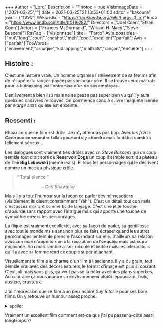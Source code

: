 +++
Author = "Lord"
Description = ""
notoc = true
VisionnageDate = ["2021-03-25",""]
date = 2021-03-25T21:13:53+01:00
editor = "kakoune"
year = ["1996"]
Wikipedia = "https://fr.wikipedia.org/wiki/Fargo_(film)"
Imdb = "https://www.imdb.com/title/tt0116282/"
Directors = ["Joel Coen","Ethan Coen"]
Actors = ["Frances McDormand", "William H. Macy","Steve Buscemi"]
RssTag = ["visionnage"]
title = "Fargo"
Avis_possibles = ["nul","long","court","oneshot","meh","cool","excellent","parfait"]
Avis = ["parfait"] 
TopWords=["enlèvement","arnaque","kidnapping","malfrats","rançon","enquête"]
+++
## Histoire : 
C'est une histoire vraie.
Un homme organise l'enlèvement de sa femme afin de récupérer la rançon payée par son beau-père.
Il se trouve deux malfrats pour le kidnapping via l'entremise d'un de ses employés.

L'enlèvement a bien lieu mais ne se passe pas super bien vu qu'il y aura quelques cadavres retrouvés.
On commence donc à suivre l'enquête menée par *Marge* alors qu'elle est enceinte.

## Ressenti : 
Rhaaa ce que ce film est drôle.
Je m'y attendais pas trop.
Avec *les frêres Coen* aux commandes fallait pourtant s'y attendre mais le début semblait tellement sérieux…

Les dialogues sont vraiment très drôles avec un *Steve Buscemi* qui un coup semble tout droit sorti de **Reservoir Dogs** un coup il semble sorti du plateau de **The Big Lebowski** (même réals).
Et tous les personnages qui le décrivent comme un mec au physique drôle.

> “ Total silence ”
> 
>                     − *Carl Showalter*

Mais il y a tout l'humour sur la façon de parler des minnesotiens (visiblement ils disent constamment "Yah").
C'est un détail tout con mais c'est assez marrant comme tic de langage.
C'est une ptite touche d'absurde sans rapport avec l'intrigue mais qui apporte une touche de sympathie envers les personnages.

La flique est vraiment excellente, avec sa façon de parler, sa gentillesse avec tout le monde mais sans non plus se faire écraser quand les autres personnages tentent de prendre l'ascendant sur elle.
D'ailleurs sa relation avec son mari n'apporte rien à la résolution de l'enquête mais est super mignonne.
Son mari semble assez ridicule et inutile mais les interactions qu'il a avec sa femme rend ce couple super attachant.

Visuellement le film a le charme d'un film à l'ancienne.
Il y a du grain, tout semble vrai avec des décors naturels, le format d'image est plus si courant.
C'est joli mais sans plus, ça veut pas se la péter avec des plans superbes.
Au contraire ça nous montre un environnement plutôt repoussant, froid, austère, crasseux.

J'ai l'impression que ce film a un peu inspiré *Guy Ritchie* pour ses bons films.
On y retrouve un humour assez proche.

<details><summary>spoiler</summary>
Ce n'est pas une histoire vraie.
</details>

Vraiment un excellent film comment est-ce que j'ai pu passer à-côté aussi longtemps ?!
